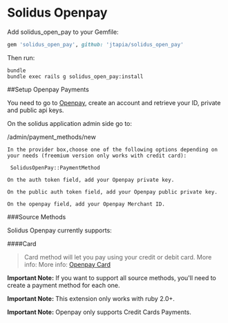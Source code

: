 Solidus Openpay
==============

Add solidus_open_pay to your Gemfile:

```ruby
gem 'solidus_open_pay', github: 'jtapia/solidus_open_pay'
```

Then run:

```shell
bundle
bundle exec rails g solidus_open_pay:install
```

##Setup Openpay Payments

You need to go to [Openpay](https://www.openpay.mx/), create an account and retrieve your ID, private and public api keys.

On the solidus application admin side go to:

/admin/payment_methods/new

    In the provider box,choose one of the following options depending on your needs (freemium version only works with credit card):

     SolidusOpenPay::PaymentMethod

    On the auth token field, add your Openpay private key.

    On the public auth token field, add your Openpay public private key.
    
    On the openpay field, add your Openpay Merchant ID.
    
###Source Methods

Solidus Openpay currently supports:

####Card
>Card method will let you pay using your credit or debit card. More info: More info: [Openpay Card](https://www.openpay.mx/docs/save-card.html)

**Important Note:** If you want to support all source methods, you'll need to create a payment method for each one.

**Important Note:** This extension only works with ruby 2.0+.

**Important Note:** Openpay only supports Credit Cards Payments.
